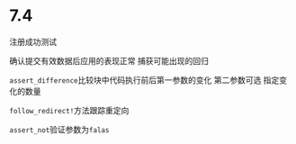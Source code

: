 # 7.4

注册成功测试

确认提交有效数据后应用的表现正常  捕获可能出现的回归



`assert_difference`比较块中代码执行前后第一参数的变化 第二参数可选 指定变化的数量

`follow_redirect!`方法跟踪重定向



`assert_not`验证参数为`falas`